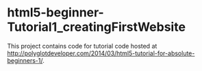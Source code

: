 html5-beginner-Tutorial1_creatingFirstWebsite
=============================================

This project contains code for tutorial code hosted at http://polyglotdeveloper.com/2014/03/html5-tutorial-for-absolute-beginners-1/.